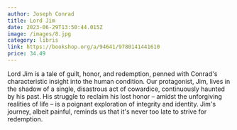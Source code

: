 ```yaml
---
author: Joseph Conrad
title: Lord Jim
date: 2023-06-29T13:50:44.015Z
image: /images/8.jpg
category: libris
link: https://bookshop.org/a/94641/9780141441610
price: 34.49
---
```

Lord Jim is a tale of guilt, honor, and redemption, penned with Conrad's characteristic insight into the human condition. Our protagonist, Jim, lives in the shadow of a single, disastrous act of cowardice, continuously haunted by his past. His struggle to reclaim his lost honor – amidst the unforgiving realities of life – is a poignant exploration of integrity and identity. Jim's journey, albeit painful, reminds us that it's never too late to strive for redemption.
